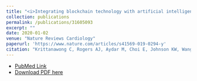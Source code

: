 ```yaml
---
title: "<i>Integrating blockchain technology with artificial intelligence for cardiovascular medicine</i>"
collection: publications
permalink: /publications/31605093
excerpt: ""
date: 2020-01-02
venue: "Nature Reviews Cardiology"
paperurl: 'https://www.nature.com/articles/s41569-019-0294-y'
citation: "Krittanawong C, Rogers AJ, Aydar M, Choi E, Johnson KW, Wang Z, Narayan SM. Nat Rev Cardiol. 2020 Jan;17(1):1-3. doi: 10.1038/s41569-019-0294-y." 
---
```


* [PubMed Link](https://www.ncbi.nlm.nih.gov/pubmed/31605093)
* [Download PDF here](https://raw.githubusercontent.com/kippjohnson/website/master/files/31605093.pdf)

<script type='text/javascript' src='https://d1bxh8uas1mnw7.cloudfront.net/assets/embed.js'></script>
<div class='altmetric-embed' data-badge-type="medium-donut" data-doi="10.1038/s41569-019-0294-y" data-hide-no-mentions="true" data-hide-less-than="1" class="altmetric-embed"></div>


